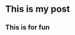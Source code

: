 # This is my post
<!-- Synopsis Start -->
<!-- Synopsis End -->
## This is for fun

<!-- Published: -->
<!-- Updated: -->
<!-- Status: WIP-->